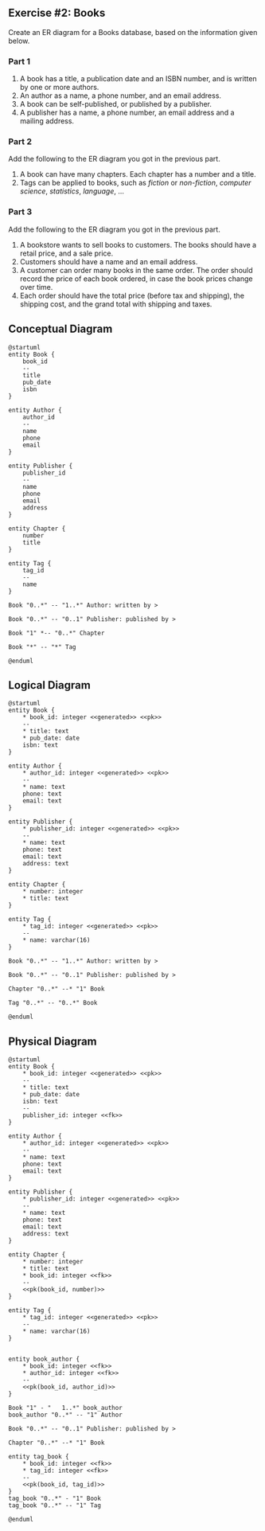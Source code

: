 ## Exercise #2: Books

Create an ER diagram for a Books database, based on the information given below.

### Part 1

1. A book has a title, a publication date and an ISBN number, and is written by
   one or more authors.
2. An author as a name, a phone number, and an email address.
3. A book can be self-published, or published by a publisher.
4. A publisher has a name, a phone number, an email address and a mailing
   address.

### Part 2

Add the following to the ER diagram you got in the previous part.

1. A book can have many chapters. Each chapter has a number and a title.
2. Tags can be applied to books, such as *fiction* or *non-fiction*,
   *computer science*, *statistics*, *language*, ...

### Part 3

Add the following to the ER diagram you got in the previous part.

1. A bookstore wants to sell books to customers. The books should have a retail
   price, and a sale price.
2. Customers should have a name and an email address.
3. A customer can order many books in the same order. The order should
   record the price of each book ordered, in case the book prices change
   over time.
4. Each order should have the total price (before tax and shipping), the
   shipping cost, and the grand total with shipping and taxes.

## Conceptual Diagram

```plantuml
@startuml
entity Book {
    book_id
    --
    title
    pub_date
    isbn
}

entity Author {
    author_id
    --
    name
    phone
    email
}

entity Publisher {
    publisher_id
    --
    name
    phone
    email
    address
}

entity Chapter {
    number
    title
}

entity Tag {
    tag_id
    --
    name
}

Book "0..*" -- "1..*" Author: written by >

Book "0..*" -- "0..1" Publisher: published by >

Book "1" *-- "0..*" Chapter

Book "*" -- "*" Tag

@enduml
```

## Logical Diagram

```plantuml
@startuml
entity Book {
    * book_id: integer <<generated>> <<pk>>
    --
    * title: text
    * pub_date: date
    isbn: text
}

entity Author {
    * author_id: integer <<generated>> <<pk>>
    --
    * name: text
    phone: text
    email: text
}

entity Publisher {
    * publisher_id: integer <<generated>> <<pk>>
    --
    * name: text
    phone: text
    email: text
    address: text
}

entity Chapter {
    * number: integer
    * title: text
}

entity Tag {
    * tag_id: integer <<generated>> <<pk>>
    --
    * name: varchar(16)
}

Book "0..*" -- "1..*" Author: written by >

Book "0..*" -- "0..1" Publisher: published by >

Chapter "0..*" --* "1" Book

Tag "0..*" -- "0..*" Book

@enduml
```

## Physical Diagram

```plantuml
@startuml
entity Book {
    * book_id: integer <<generated>> <<pk>>
    --
    * title: text
    * pub_date: date
    isbn: text
    --
    publisher_id: integer <<fk>>
}

entity Author {
    * author_id: integer <<generated>> <<pk>>
    --
    * name: text
    phone: text
    email: text
}

entity Publisher {
    * publisher_id: integer <<generated>> <<pk>>
    --
    * name: text
    phone: text
    email: text
    address: text
}

entity Chapter {
    * number: integer
    * title: text
    * book_id: integer <<fk>>
    --
    <<pk(book_id, number)>>
}

entity Tag {
    * tag_id: integer <<generated>> <<pk>>
    --
    * name: varchar(16)
}


entity book_author {
    * book_id: integer <<fk>>
    * author_id: integer <<fk>>
    --
    <<pk(book_id, author_id)>>
}

Book "1" - "   1..*" book_author
book_author "0..*" -- "1" Author

Book "0..*" -- "0..1" Publisher: published by >

Chapter "0..*" --* "1" Book

entity tag_book {
    * book_id: integer <<fk>>
    * tag_id: integer <<fk>>
    --
    <<pk(book_id, tag_id)>>
}
tag_book "0..*" - "1" Book
tag_book "0..*" -- "1" Tag

@enduml
```